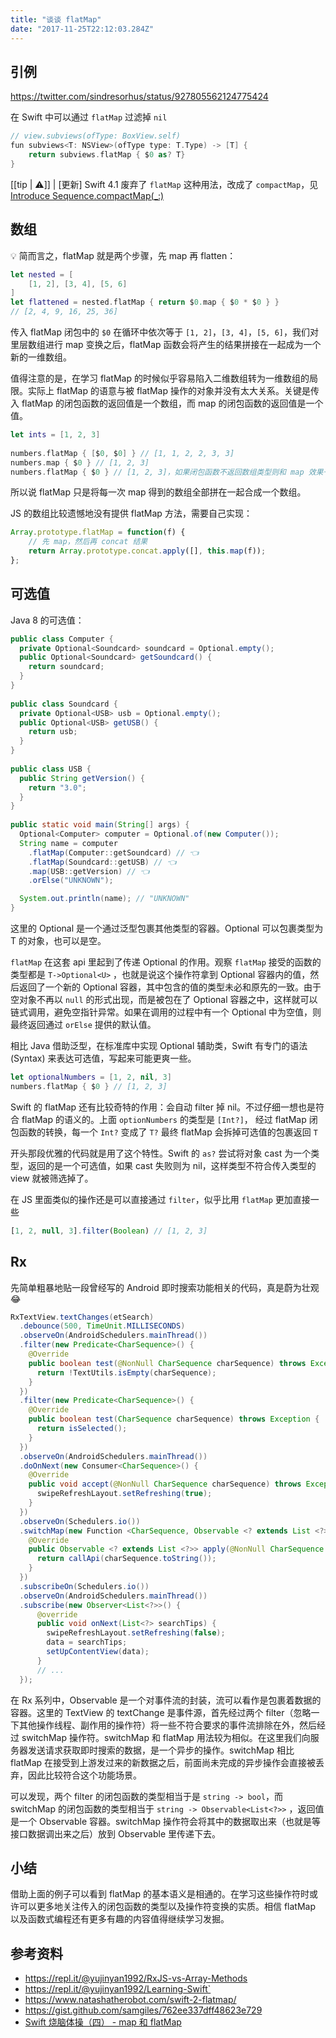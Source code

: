 ```yaml
---
title: "谈谈 flatMap"
date: "2017-11-25T22:12:03.284Z"
---
```


## 引例

https://twitter.com/sindresorhus/status/927805562124775424

在 Swift 中可以通过 `flatMap` 过滤掉 `nil`

```swift
// view.subviews(ofType: BoxView.self)
fun subviews<T: NSView>(ofType type: T.Type) -> [T] {
    return subviews.flatMap { $0 as? T}
}
```

[[tip | ⚠️]]
| [更新] Swift 4.1 废弃了 `flatMap` 这种用法，改成了 `compactMap`，见 [Introduce Sequence.compactMap(_:)](https://github.com/apple/swift-evolution/blob/master/proposals/0187-introduce-filtermap.md#introduce-sequencecompactmap_)

## 数组
💡 简而言之，flatMap 就是两个步骤，先 map 再 flatten：
```swift
let nested = [
    [1, 2], [3, 4], [5, 6]
]
let flattened = nested.flatMap { return $0.map { $0 * $0 } }
// [2, 4, 9, 16, 25, 36]
```
传入 flatMap 闭包中的 `$0` 在循环中依次等于 `[1, 2]`，`[3, 4]`，`[5, 6]`，我们对里层数组进行 map 变换之后，flatMap 函数会将产生的结果拼接在一起成为一个新的一维数组。
 
值得注意的是，在学习 flatMap 的时候似乎容易陷入二维数组转为一维数组的局限。实际上 flatMap 的语意与被 flatMap 操作的对象并没有太大关系。关键是传入 flatMap 的闭包函数的返回值是一个数组，而 map 的闭包函数的返回值是一个值。
 
```swift
let ints = [1, 2, 3]
 
numbers.flatMap { [$0, $0] } // [1, 1, 2, 2, 3, 3]
numbers.map { $0 } // [1, 2, 3]
numbers.flatMap { $0 } // [1, 2, 3]，如果闭包函数不返回数组类型则和 map 效果一样
```
所以说 flatMap 只是将每一次 map 得到的数组全部拼在一起合成一个数组。
 
JS 的数组比较遗憾地没有提供 flatMap 方法，需要自己实现：
```javascript
Array.prototype.flatMap = function(f) {
    // 先 map，然后再 concat 结果
    return Array.prototype.concat.apply([], this.map(f));
};
```
 
## 可选值
Java 8 的可选值：
```java
public class Computer {
  private Optional<Soundcard> soundcard = Optional.empty();
  public Optional<Soundcard> getSoundcard() {
    return soundcard;
  }
}
 
public class Soundcard {
  private Optional<USB> usb = Optional.empty();
  public Optional<USB> getUSB() {
    return usb;
  }
}
 
public class USB {
  public String getVersion() {
    return "3.0";
  }
}
 
public static void main(String[] args) {
  Optional<Computer> computer = Optional.of(new Computer());
  String name = computer
    .flatMap(Computer::getSoundcard) // 👈
    .flatMap(Soundcard::getUSB) // 👈
    .map(USB::getVersion) // 👈
    .orElse("UNKNOWN");

  System.out.println(name); // "UNKNOWN"
}
```
 
这里的 Optional 是一个通过泛型包裹其他类型的容器。Optional<T> 可以包裹类型为 T 的对象，也可以是空。
 
`flatMap` 在这套 api 里起到了传递 Optional 的作用。观察 `flatMap` 接受的函数的类型都是 `T->Optional<U>` ，也就是说这个操作符拿到 Optional 容器内的值，然后返回了一个新的 Optional 容器，其中包含的值的类型未必和原先的一致。由于空对象不再以 `null` 的形式出现，而是被包在了 Optional 容器之中，这样就可以链式调用，避免空指针异常。如果在调用的过程中有一个 Optional 中为空值，则最终返回通过 `orElse` 提供的默认值。
 
相比 Java 借助泛型，在标准库中实现 Optional 辅助类，Swift 有专门的语法 (Syntax) 来表达可选值，写起来可能更爽一些。
```swift
let optionalNumbers = [1, 2, nil, 3]
numbers.flatMap { $0 } // [1, 2, 3]
```
Swift 的 flatMap 还有比较奇特的作用：会自动 filter 掉 nil。不过仔细一想也是符合 flatMap 的语义的。上面 `optionNumbers` 的类型是 `[Int?]`， 经过 flatMap 闭包函数的转换，每一个 `Int?` 变成了 `T?` 最终 flatMap 会拆掉可选值的包裹返回 `T`
 
开头那段优雅的代码就是用了这个特性。Swift 的 `as?` 尝试将对象 cast 为一个类型，返回的是一个可选值，如果 cast 失败则为 nil，这样类型不符合传入类型的 view 就被筛选掉了。
 
在 JS 里面类似的操作还是可以直接通过 `filter`，似乎比用 `flatMap` 更加直接一些
```javascript
[1, 2, null, 3].filter(Boolean) // [1, 2, 3]
```
 
## Rx
先简单粗暴地贴一段曾经写的 Android 即时搜索功能相关的代码，真是蔚为壮观 😂
```java
RxTextView.textChanges(etSearch)
  .debounce(500, TimeUnit.MILLISECONDS)
  .observeOn(AndroidSchedulers.mainThread())
  .filter(new Predicate<CharSequence>() {
    @Override
    public boolean test(@NonNull CharSequence charSequence) throws Exception {
      return !TextUtils.isEmpty(charSequence);
    }
  })
  .filter(new Predicate<CharSequence>() {
    @Override
    public boolean test(CharSequence charSequence) throws Exception {
      return isSelected();
    }
  })
  .observeOn(AndroidSchedulers.mainThread())
  .doOnNext(new Consumer<CharSequence>() {
    @Override
    public void accept(@NonNull CharSequence charSequence) throws Exception {
      swipeRefreshLayout.setRefreshing(true);
    }
  })
  .observeOn(Schedulers.io())
  .switchMap(new Function <CharSequence, Observable <? extends List <?>>> () { // highlight-line
    @Override
    public Observable <? extends List <?>> apply(@NonNull CharSequence charSequence) throws Exception {
      return callApi(charSequence.toString());
    }
  })
  .subscribeOn(Schedulers.io())
  .observeOn(AndroidSchedulers.mainThread())
  .subscribe(new Observer<List<?>>() {
      @override
      public void onNext(List<?> searchTips) {
        swipeRefreshLayout.setRefreshing(false);
        data = searchTips;
        setUpContentView(data);
      }
      // ...
  });
```
在 Rx 系列中，Observable 是一个对事件流的封装，流可以看作是包裹着数据的容器。这里的 TextView 的 textChange 是事件源，首先经过两个 filter（忽略一下其他操作线程、副作用的操作符）将一些不符合要求的事件流排除在外，然后经过 switchMap 操作符。switchMap 和 flatMap 用法较为相似。在这里我们向服务器发送请求获取即时搜索的数据，是一个异步的操作。switchMap 相比 flatMap 在接受到上游发过来的新数据之后，前面尚未完成的异步操作会直接被丢弃，因此比较符合这个功能场景。
 
可以发现，两个 filter 的闭包函数的类型相当于是 `string -> bool`，而 switchMap 的闭包函数的类型相当于 `string -> Observable<List<?>>` ，返回值是一个 Observable 容器。switchMap 操作符会将其中的数据取出来（也就是等接口数据调出来之后）放到 Observable 里传递下去。
 
## 小结
借助上面的例子可以看到 flatMap 的基本语义是相通的。在学习这些操作符时或许可以更多地关注传入的闭包函数的类型以及操作符变换的实质。相信 flatMap 以及函数式编程还有更多有趣的内容值得继续学习发掘。
 
## 参考资料
* https://repl.it/@yujinyan1992/RxJS-vs-Array-Methods
* https://repl.it/@yujinyan1992/Learning-Swift`
* https://www.natashatherobot.com/swift-2-flatmap/
* https://gist.github.com/samgiles/762ee337dff48623e729
* [Swift 烧脑体操（四） - map 和 flatMap](http://www.infoq.com/cn/articles/swift-brain-gym-map-and-flatmap)